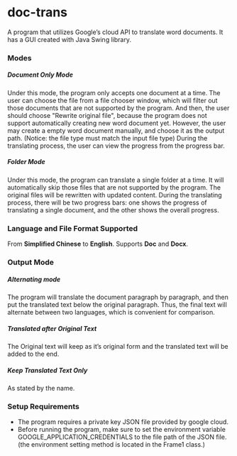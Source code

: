 # doc-trans
A program that utilizes Google’s cloud API to translate word documents. It has a GUI created with Java Swing library.


### Modes
##### Document Only Mode
Under this mode, the program only accepts one document at a time. The user can choose the file from a file chooser window, which will filter out those documents that are not supported by the program. And then, the user should choose "Rewrite original file", because the program does not support automatically creating new word document yet. However, the user may create a empty word document manually, and choose it as the output path. (Notice: the file type must match the input file type) During the translating process, the user can view the progress from the progress bar.

##### Folder Mode
Under this mode, the program can translate a single folder at a time. It will automatically skip those files that are not supported by the program. The original files will be rewritten with updated content. During the translating process, there will be two progress bars: one shows the progress of translating a single document, and the other shows the overall progress.


### Language and File Format Supported
From **Simplified Chinese** to **English**.
Supports **Doc** and **Docx**.


### Output Mode
##### Alternating mode
The program will translate the document paragraph by paragraph, and then put the translated text below the original paragraph. Thus, the final text will alternate between two languages, which is convenient for comparison. 

##### Translated after Original Text
The Original text will keep as it’s original form and the translated text will be added to the end.

##### Keep Translated Text Only
As stated by the name.


### Setup Requirements
- The program requires a private key JSON file provided by google cloud.
- Before running the program, make sure to set the environment variable GOOGLE_APPLICATION_CREDENTIALS to the file path of the JSON file. (the environment setting method is located in the Frame1 class.)


